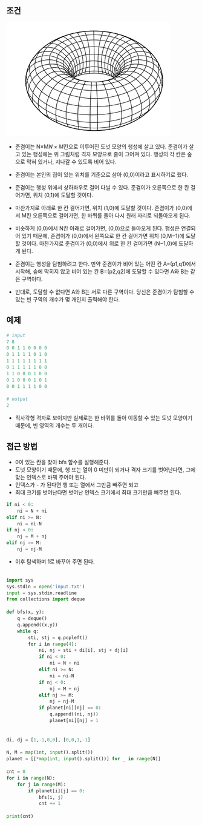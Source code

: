 

## 조건

![](assets/Pasted%20image%2020230114155559.png)

- 준겸이는 N×M$N \times M$칸으로 이루어진 도넛 모양의 행성에 살고 있다. 준겸이가 살고 있는 행성에는 위 그림처럼 격자 모양으로 줄이 그어져 있다. 행성의 각 칸은 숲으로 막혀 있거나, 지나갈 수 있도록 비어 있다. 

- 준겸이는 본인의 집이 있는 위치를 기준으로 삼아 (0,0)이라고 표시하기로 했다. 
- 준겸이는 행성 위에서 상하좌우로 걸어 다닐 수 있다. 준겸이가 오른쪽으로 한 칸 걸어가면, 위치 (0,1)에 도달할 것이다. 
- 마찬가지로 아래로 한 칸 걸어가면, 위치 (1,0)에 도달할 것이다. 준겸이가 (0,0)에서 M칸 오른쪽으로 걸어가면, 한 바퀴를 돌아 다시 원래 자리로 되돌아오게 된다. 
- 비슷하게 (0,0)에서 N칸 아래로 걸어가면, (0,0)으로 돌아오게 된다. 행성은 연결되어 있기 때문에, 준겸이가 (0,0)에서 왼쪽으로 한 칸 걸어가면 위치 (0,M−1)에 도달할 것이다. 마찬가지로 준겸이가 (0,0)에서 위로 한 칸 걸어가면 (N−1,0)에 도달하게 된다.

- 준겸이는 행성을 탐험하려고 한다. 만약 준겸이가 비어 있는 어떤 칸 A=(p1,q1)에서 시작해, 숲에 막히지 않고 비어 있는 칸 B=(p2,q2)에 도달할 수 있다면 A와 B는 같은 구역이다. 
- 반대로, 도달할 수 없다면 A와 B는 서로 다른 구역이다. 당신은 준겸이가 탐험할 수 있는 빈 구역의 개수가 몇 개인지 출력해야 한다.


## 예제


```python
# input
7 8
0 0 1 1 0 0 0 0
0 1 1 1 1 0 1 0
1 1 1 1 1 1 1 1
0 1 1 1 1 1 0 0
1 1 0 0 0 1 0 0
0 1 0 0 0 1 0 1
0 0 1 1 1 1 0 0

# output
2
```

- 직사각형 격자로 보이지만 실제로는 한 바퀴를 돌아 이동할 수 있는 도넛 모양이기 때문에, 빈 영역의 개수는 두 개이다.



## 접근 방법

- 0이 있는 칸을 찾아 bfs 함수를 실행해준다.
- 도넛 모양이기 때문에, 행 또는 열이 0 미만이 되거나 격자 크기를 벗어난다면, 그에 맞는 인덱스로 바꿔 주어야 된다.
- 인덱스가 - 가 된다면 행 또는 열에서 그만큼 빼주면 되고
- 최대 크기를 벗어난다면 벗어난 인덱스 크기에서 최대 크기만큼 빼주면 된다.

```python
if ni < 0:  
    ni = N + ni  
elif ni >= N:  
    ni = ni-N  
if nj < 0:  
    nj = M + nj  
elif nj >= M:  
    nj = nj-M
```

- 이후 탐색하며 1로 바꾸어 주면 된다.



```python

import sys  
sys.stdin = open('input.txt')  
input = sys.stdin.readline  
from collections import deque  
  
def bfs(x, y):  
    q = deque()  
    q.append((x,y))  
    while q:  
        sti, stj = q.popleft()  
        for i in range(4):  
            ni, nj = sti + di[i], stj + dj[i]  
            if ni < 0:  
                ni = N + ni  
            elif ni >= N:  
                ni = ni-N  
            if nj < 0:  
                nj = M + nj  
            elif nj >= M:  
                nj = nj-M  
            if planet[ni][nj] == 0:  
                q.append((ni, nj))  
                planet[ni][nj] = 1  
  
  
di, dj = [1,-1,0,0], [0,0,1,-1]  
  
N, M = map(int, input().split())  
planet = [[*map(int, input().split())] for _ in range(N)]  
  
cnt = 0  
for i in range(N):  
    for j in range(M):  
        if planet[i][j] == 0:  
            bfs(i, j)  
            cnt += 1  
  
print(cnt)
```


